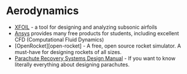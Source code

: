 # Aerodynamics

-   [XFOIL] - a tool for designing and analyzing subsonic airfoils
-   [Ansys] provides many free products for students, including excellent CFD
    (Computational Fluid Dynamics)
-   [OpenRocket][open-rocket] - A free, open source rocket simulator. A must-have
    for designing rockets of all sizes.
-   [Parachute Recovery Systems Design Manual][parachutes] - If you want to know
    literally everything about designing parachutes.

[xfoil]: https://web.mit.edu/drela/Public/web/xfoil/
[ansys]: https://www.ansys.com/academic/free-student-products
[openrocket]: https://openrocket.info/
[parachutes]: http://servidor.demec.ufpr.br/CFD/bibliografia/aerodinamica/PARACHUTE%20Recovery%20Systems%20Desgin%20Manual.pdf
